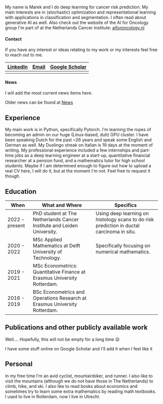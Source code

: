 My name is Marek and I do deep learning for cancer risk prediction. My main interests are in (stochastic) optimization and representational learning with applications in classification and segmentation. I often read about generative AI as well. Also check out the website of the AI for Oncology group I'm part of at the Netherlands Cancer Institute: [aiforoncology.nl](aiforoncology.nl)

#### Contact

If you have any interest or ideas relating to my work or my interests feel free to reach out to me.

| [LinkedIn](https://nl.linkedin.com/in/marek-oerlemans-8756141ab) | [Email](mailto:m.oerlemans@nki.nl) | [Google Scholar](https://scholar.google.com/citations?user=VqffjqUAAAAJ) |
| :---: | :---: | :---: |
| |

#### News

I will add the most current news items here.

Older news can be found at [News](news.md)

## Experience

My main work is in Python, specifically Pytorch. I'm learning the ropes of becoming an admin on our huge (Linux-based, duh) GPU cluster. I have been speaking Dutch for the past ~26 years and speak some English and German as well. My Duolingo streak on Italian is 19 days at the moment of writing. My professional experience included a few internships and part-time jobs as a deep learning engineer at a start-up, quantitative financial researcher at a pension fund, and a mathematics tutor for high school students. Maybe if I am determined enough to figure out how to upload a real CV here, I will do it, but at the moment I'm not. Feel free to request it though.

## Education

| When | What and Where | Specifics |
| --- | --- | --- |
|2022 - present| PhD student at The Netherlands Cancer Institute and Leiden University. |Using deep learning on histology scans to do risk prediction in ductal carcinoma in situ.  |
|2020 - 2022| MSc Applied Mathematics at Delft University of Technology. |Specifically focusing on numerical mathematics.  |
|2019 - 2021| MSc Econometrics: Quantitative Finance at Erasmus University Rotterdam. |  |
|2016 - 2019| BSc Econometrics and Operations Research at Erasmus University Rotterdam. | |

## Publications and other publicly available work

Well.... Hopefully, this will not be empty for a long time 😜

I have some stuff online on Google Scholar and I'll add it when I feel like it

## Personal

In my free time I'm an avid cyclist, mountainbiker, and runner. I also like to visit the mountains (although we do not have those in The Netherlands) to climb, hike, and ski. I also like to read books about economics and sometimes try to learn some extra mathematics by reading math textbooks. I used to live in Rotterdam, now I live in Utrecht.
